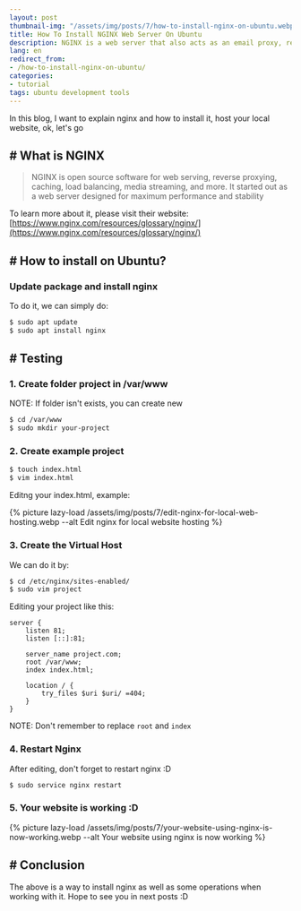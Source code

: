 ```yaml
---
layout: post
thumbnail-img: "/assets/img/posts/7/how-to-install-nginx-on-ubuntu.webp"
title: How To Install NGINX Web Server On Ubuntu
description: NGINX is a web server that also acts as an email proxy, reverse proxy, and load balancer. NGINX's structure is asynchronous. Here is how to install it on Ubuntu.
lang: en
redirect_from:
- /how-to-install-nginx-on-ubuntu/
categories:
- tutorial
tags: ubuntu development tools
---
```


In this blog, I want to explain nginx and how to install it, host your local website, ok, let's go

<div class="bg-light sidebar-module sidebar-module-inset" id="toc"></div>

## \# What is NGINX

> NGINX is open source software for web serving, reverse proxying, caching, load balancing, media streaming, and more. It started out as a web server designed for maximum performance and stability

To learn more about it, please visit their website: [https://www.nginx.com/resources/glossary/nginx/](https://www.nginx.com/resources/glossary/nginx/)

## \# How to install on Ubuntu?

### Update package and install nginx 

To do it, we can simply do: 
```bash
$ sudo apt update
$ sudo apt install nginx
```

## \# Testing

### 1. Create folder project in /var/www

NOTE: If folder isn't exists, you can create new

```bash
$ cd /var/www
$ sudo mkdir your-project
```

### 2. Create example project

```bash
$ touch index.html
$ vim index.html
```

Editng your index.html, example:

{% picture lazy-load /assets/img/posts/7/edit-nginx-for-local-web-hosting.webp --alt Edit nginx for local website hosting %}

### 3\. Create the Virtual Host

We can do it by: 
```bash
$ cd /etc/nginx/sites-enabled/
$ sudo vim project 
```

Editing your project like this:
```
server {
	listen 81;
	listen [::]:81;

	server_name project.com;
	root /var/www;
	index index.html;

	location / {
		try_files $uri $uri/ =404;
	}
}
```

NOTE: Don't remember to replace `root` and `index`

### 4. Restart Nginx

After editing, don't forget to restart nginx :D

```bash
$ sudo service nginx restart
```

### 5. Your website is working :D

{% picture lazy-load /assets/img/posts/7/your-website-using-nginx-is-now-working.webp --alt Your website using nginx is now working %}

## \# Conclusion

The above is a way to install nginx as well as some operations when working with it. Hope to see you in next posts :D
